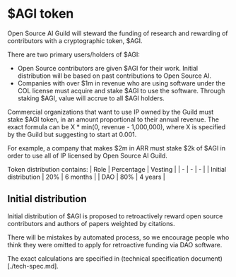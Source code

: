 # $AGI token

Open Source AI Guild will steward the funding of research and rewarding of contributors with a cryptographic token, $AGI. 

There are two primary users/holders of $AGI: 
 - Open Source contributors are given $AGI for their work. Initial distribution will be based on past contributions to Open Source AI.
 - Companies with over $1m in revenue who are using software under the COL license must acquire and stake $AGI to use the software. Through staking $AGI, value will accrue to all $AGI holders.

Commercial organizations that want to use IP owned by the Guild must stake $AGI token, in an amount proportional to their annual revenue. The exact formula can be X * min(0, revenue - 1,000,000), where X is specified by the Guild but suggesting to start at 0.001. 

For example, a company that makes $2m in ARR must stake $2k of $AGI in order to use all of IP licensed by Open Source AI Guild.

Token distribution contains:
| Role | Percentage | Vesting |
| - | - | - |
| Initial distribution | 20% | 6 months |
| DAO | 80% | 4 years |

## Initial distribution

Initial distribution of $AGI is proposed to retroactively reward open source contributors and authors of papers weighted by citations.

There will be mistakes by automated process, so we encourage people who think they were omitted to apply for retroactive funding via DAO software.

The exact calculations are specified in (technical specification document)[./tech-spec.md].
